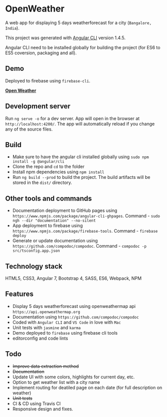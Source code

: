 # OpenWeather

A web app for displaying 5 days weatherforecast for a city (`Bangalore, India`).

This project was generated with [Angular CLI](https://github.com/angular/angular-cli) version 1.4.5.

Angular CLI need to be installed globally for building the project (for ES6 to ES5 coversion, packaging and all).

## Demo

Deployed to firebase using `firebase-cli`.

**[Open Weather](http://adamant-window.surge.sh/)**



## Development server

Run `ng serve -o` for a dev server. App will open in the browser at `http://localhost:4200/`. The app will automatically reload if you change any of the source files.

## Build

* Make sure to have the angular cli installed globally using `sudo npm install -g @angular/cli`
* Clone the repo and `cd` to the folder
* Install npm dependencies using `npm install`
* Run `ng build --prod` to build the project. The build artifacts will be stored in the `dist/` directory.

## Other tools and commands

* Documentation deployment to GitHub pages using `https://www.npmjs.com/package/angular-cli-ghpages`. Command - `sudo ngh --dir "documentation" --no-silent`
* App deployment to firebase using `https://www.npmjs.com/package/firebase-tools`. Command - `firebase deploy`
* Generate or update documentation using `https://github.com/compodoc/compodoc`. Command - `compodoc -p src/tsconfig.app.json`

## Technology stack

HTML5, CSS3, Angular 7, Bootstrap 4, SASS, ES6, Webpack, NPM

## Features

* Display 5 days weatherforecast using openweathermap api `https://api.openweathermap.org`
* Documentation using `https://github.com/compodoc/compodoc`
* Coded with `Angular CLI` and `VS Code` in love with `Mac`
* Unit tests with `jasmine` and `karma`
* Demo deployed to `firebase` using firebase cli tools
* editorconfig and code lints

## Todo

* ~~Improve data extraction method~~
* ~~Documentation~~
* Update UI with some colors, highlights for current day, etc.
* Option to get weather list with a city name
* Implement routing for deatiled page on each date (for full description on weather)
* ~~Unit tests~~
* CI & CD using Travis CI
* Responsive design and fixes.

